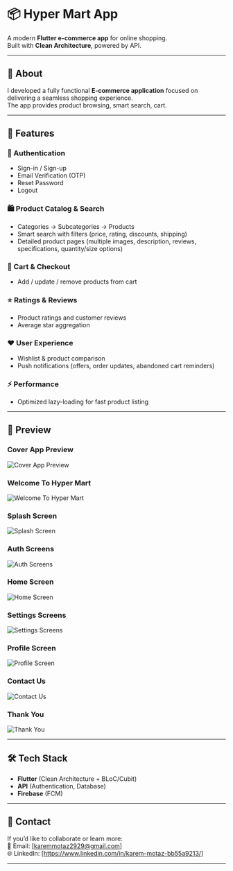 # 📦 Hyper Mart App  

A modern **Flutter e-commerce app** for online shopping.  
Built with **Clean Architecture**, powered by API.  

---

## 📖 About  

I developed a fully functional **E-commerce application** focused on delivering a seamless shopping experience.  
The app provides product browsing, smart search, cart.  

---

## 🚀 Features  

### 🔐 Authentication  
- Sign-in / Sign-up  
- Email Verification (OTP)  
- Reset Password  
- Logout  

### 🛍️ Product Catalog & Search  
- Categories → Subcategories → Products  
- Smart search with filters (price, rating, discounts, shipping)  
- Detailed product pages (multiple images, description, reviews, specifications, quantity/size options)  

### 🛒 Cart & Checkout  
- Add / update / remove products from cart  

### ⭐ Ratings & Reviews  
- Product ratings and customer reviews  
- Average star aggregation  

### ❤️ User Experience  
- Wishlist & product comparison  
- Push notifications (offers, order updates, abandoned cart reminders)  

### ⚡ Performance
- Optimized lazy-loading for fast product listing  

---

## 📱 Preview  

### Cover App Preview
![Cover App Preview](assets/hyper_mart_app_presentation/1.png)  

### Welcome To Hyper Mart  
![Welcome To Hyper Mart](assets/hyper_mart_app_presentation/2.png)  

### Splash Screen
![Splash Screen](assets/hyper_mart_app_presentation/3.png)  

### Auth Screens  
![Auth Screens](assets/hyper_mart_app_presentation/4.png)  

### Home Screen  
![Home Screen](assets/hyper_mart_app_presentation/5.png) 

### Settings Screens 
![Settings Screens](assets/hyper_mart_app_presentation/6.png)  

### Profile Screen
![Profile Screen](assets/hyper_mart_app_presentation/7.png)  

### Contact Us  
![Contact Us](assets/hyper_mart_app_presentation/8.png) 

### Thank You  
![Thank You](assets/hyper_mart_app_presentation/9.png) 

---

## 🛠️ Tech Stack  
- **Flutter** (Clean Architecture + BLoC/Cubit)  
- **API** (Authentication, Database)  
- **Firebase** (FCM)
---

## 📩 Contact  

If you’d like to collaborate or learn more:  
📧 Email: [karemmotaz2929@gmail.com]  
🌐 LinkedIn: [https://www.linkedin.com/in/karem-motaz-bb55a9213/]  

---
